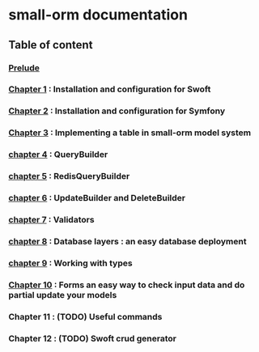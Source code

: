 # small-orm documentation

## Table of content

### [Prelude](prelude.md)
### [Chapter 1](chapter-1.md) : Installation and configuration for Swoft
### [Chapter 2](chapter-2.md) : Installation and configuration for Symfony
### [Chapter 3](chapter-3.md) : Implementing a table in small-orm model system
### [chapter 4](chapter-4.md) : QueryBuilder
### [chapter 5](chapter-5.md) : RedisQueryBuilder
### [chapter 6](chapter-6.md) : UpdateBuilder and DeleteBuilder
### [chapter 7](chapter-7.md) : Validators
### [chapter 8](chapter-8.md) : Database layers : an easy database deployment
### [chapter 9](chapter-9.md) : Working with types
### [Chapter 10](chapter-10.md) : Forms an easy way to check input data and do partial update your models
### Chapter 11 : (TODO) Useful commands
### Chapter 12 : (TODO) Swoft crud generator
